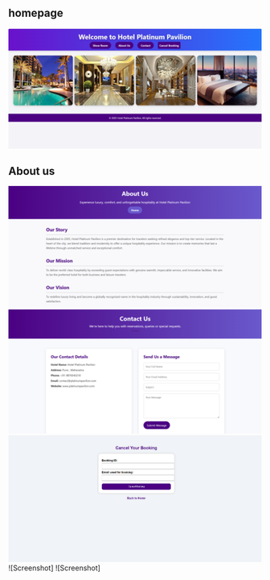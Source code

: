 ## homepage
![Screenshot](https://github.com/mansi-priya/codeAlpha_HotelReservationSystems/blob/main/screenshots/Screenshot%20(218).png)
## About us
![Screenshot](https://github.com/mansi-priya/codeAlpha_HotelReservationSystems/blob/main/screenshots/Screenshot%20(219).png)
![screenshot](https://github.com/mansi-priya/codeAlpha_HotelReservationSystems/blob/main/screenshots/Screenshot%20(220).png)
![Screenshot](https://github.com/mansi-priya/codeAlpha_HotelReservationSystems/blob/main/screenshots/Screenshot%20(221).png)
![Screenshot]
![Screenshot]
